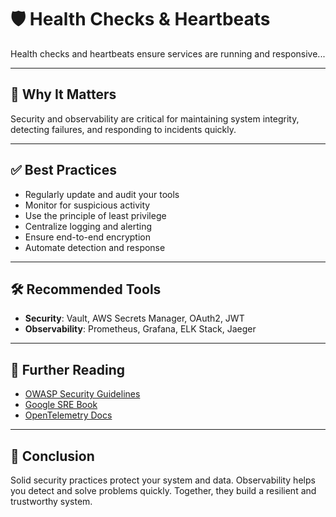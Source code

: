 # 🛡️ Health Checks & Heartbeats

Health checks and heartbeats ensure services are running and responsive...

---

## 📌 Why It Matters

Security and observability are critical for maintaining system integrity, detecting failures, and responding to incidents quickly.

---

## ✅ Best Practices

- Regularly update and audit your tools
- Monitor for suspicious activity
- Use the principle of least privilege
- Centralize logging and alerting
- Ensure end-to-end encryption
- Automate detection and response

---

## 🛠 Recommended Tools

- **Security**: Vault, AWS Secrets Manager, OAuth2, JWT
- **Observability**: Prometheus, Grafana, ELK Stack, Jaeger

---

## 📘 Further Reading

- [OWASP Security Guidelines](https://owasp.org)
- [Google SRE Book](https://sre.google/books/)
- [OpenTelemetry Docs](https://opentelemetry.io)

---

## 💬 Conclusion

Solid security practices protect your system and data. Observability helps you detect and solve problems quickly. Together, they build a resilient and trustworthy system.
